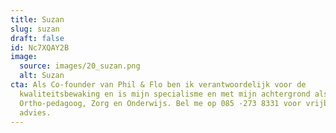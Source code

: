 ```yaml
---
title: Suzan
slug: suzan
draft: false
id: Nc7XQAY2B
image:
  source: images/20_suzan.png
  alt: Suzan
cta: Als Co-founder van Phil & Flo ben ik verantwoordelijk voor de
  kwaliteitsbewaking en is mijn specialisme en met mijn achtergrond als
  Ortho-pedagoog, Zorg en Onderwijs. Bel me op 085 -273 8331 voor vrijblijvend
  advies.
---
```

